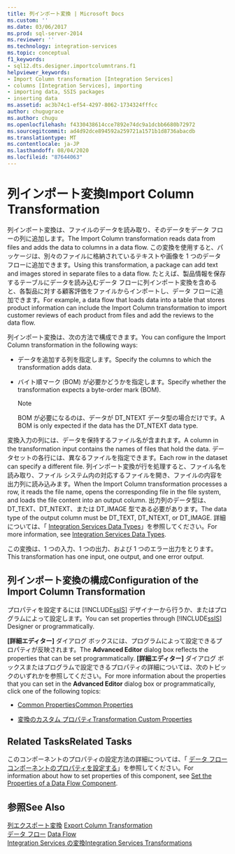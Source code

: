 ```yaml
---
title: 列インポート変換 | Microsoft Docs
ms.custom: ''
ms.date: 03/06/2017
ms.prod: sql-server-2014
ms.reviewer: ''
ms.technology: integration-services
ms.topic: conceptual
f1_keywords:
- sql12.dts.designer.importcolumntrans.f1
helpviewer_keywords:
- Import Column transformation [Integration Services]
- columns [Integration Services], importing
- importing data, SSIS packages
- inserting data
ms.assetid: ac3b74c1-ef54-4297-8062-1734324fffcc
author: chugugrace
ms.author: chugu
ms.openlocfilehash: f4330438614cce7892e74dc9a1dcbb6680b72972
ms.sourcegitcommit: ad4d92dce894592a259721a1571b1d8736abacdb
ms.translationtype: MT
ms.contentlocale: ja-JP
ms.lasthandoff: 08/04/2020
ms.locfileid: "87644063"
---
```

# <a name="import-column-transformation"></a><span data-ttu-id="8a3ad-102">列インポート変換</span><span class="sxs-lookup"><span data-stu-id="8a3ad-102">Import Column Transformation</span></span>
  <span data-ttu-id="8a3ad-103">列インポート変換は、ファイルのデータを読み取り、そのデータをデータ フローの列に追加します。</span><span class="sxs-lookup"><span data-stu-id="8a3ad-103">The Import Column transformation reads data from files and adds the data to columns in a data flow.</span></span> <span data-ttu-id="8a3ad-104">この変換を使用すると、パッケージは、別々のファイルに格納されているテキストや画像を 1 つのデータ フローに追加できます。</span><span class="sxs-lookup"><span data-stu-id="8a3ad-104">Using this transformation, a package can add text and images stored in separate files to a data flow.</span></span> <span data-ttu-id="8a3ad-105">たとえば、製品情報を保存するテーブルにデータを読み込むデータ フローに列インポート変換を含めると、各製品に対する顧客評価をファイルからインポートし、データ フローに追加できます。</span><span class="sxs-lookup"><span data-stu-id="8a3ad-105">For example, a data flow that loads data into a table that stores product information can include the Import Column transformation to import customer reviews of each product from files and add the reviews to the data flow.</span></span>  
  
 <span data-ttu-id="8a3ad-106">列インポート変換は、次の方法で構成できます。</span><span class="sxs-lookup"><span data-stu-id="8a3ad-106">You can configure the Import Column transformation in the following ways:</span></span>  
  
-   <span data-ttu-id="8a3ad-107">データを追加する列を指定します。</span><span class="sxs-lookup"><span data-stu-id="8a3ad-107">Specify the columns to which the transformation adds data.</span></span>  
  
-   <span data-ttu-id="8a3ad-108">バイト順マーク (BOM) が必要かどうかを指定します。</span><span class="sxs-lookup"><span data-stu-id="8a3ad-108">Specify whether the transformation expects a byte-order mark (BOM).</span></span>  
  
    > [!NOTE]  
    >  <span data-ttu-id="8a3ad-109">BOM が必要になるのは、データが DT_NTEXT データ型の場合だけです。</span><span class="sxs-lookup"><span data-stu-id="8a3ad-109">A BOM is only expected if the data has the DT_NTEXT data type.</span></span>  
  
 <span data-ttu-id="8a3ad-110">変換入力の列には、データを保持するファイル名が含まれます。</span><span class="sxs-lookup"><span data-stu-id="8a3ad-110">A column in the transformation input contains the names of files that hold the data.</span></span> <span data-ttu-id="8a3ad-111">データセットの各行には、異なるファイルを指定できます。</span><span class="sxs-lookup"><span data-stu-id="8a3ad-111">Each row in the dataset can specify a different file.</span></span> <span data-ttu-id="8a3ad-112">列インポート変換が行を処理すると、ファイル名を読み取り、ファイル システム内の対応するファイルを開き、ファイルの内容を出力列に読み込みます。</span><span class="sxs-lookup"><span data-stu-id="8a3ad-112">When the Import Column transformation processes a row, it reads the file name, opens the corresponding file in the file system, and loads the file content into an output column.</span></span> <span data-ttu-id="8a3ad-113">出力列のデータ型は、DT_TEXT、DT_NTEXT、または DT_IMAGE 型である必要があります。</span><span class="sxs-lookup"><span data-stu-id="8a3ad-113">The data type of the output column must be DT_TEXT, DT_NTEXT, or DT_IMAGE.</span></span> <span data-ttu-id="8a3ad-114">詳細については、「 [Integration Services Data Types](../integration-services-data-types.md)」を参照してください。</span><span class="sxs-lookup"><span data-stu-id="8a3ad-114">For more information, see [Integration Services Data Types](../integration-services-data-types.md).</span></span>  
  
 <span data-ttu-id="8a3ad-115">この変換は、1 つの入力、1 つの出力、および 1 つのエラー出力をとります。</span><span class="sxs-lookup"><span data-stu-id="8a3ad-115">This transformation has one input, one output, and one error output.</span></span>  
  
## <a name="configuration-of-the-import-column-transformation"></a><span data-ttu-id="8a3ad-116">列インポート変換の構成</span><span class="sxs-lookup"><span data-stu-id="8a3ad-116">Configuration of the Import Column Transformation</span></span>  
 <span data-ttu-id="8a3ad-117">プロパティを設定するには [!INCLUDE[ssIS](../../../includes/ssis-md.md)] デザイナーから行うか、またはプログラムによって設定します。</span><span class="sxs-lookup"><span data-stu-id="8a3ad-117">You can set properties through [!INCLUDE[ssIS](../../../includes/ssis-md.md)] Designer or programmatically.</span></span>  
  
 <span data-ttu-id="8a3ad-118">**[詳細エディター]** ダイアログ ボックスには、プログラムによって設定できるプロパティが反映されます。</span><span class="sxs-lookup"><span data-stu-id="8a3ad-118">The **Advanced Editor** dialog box reflects the properties that can be set programmatically.</span></span> <span data-ttu-id="8a3ad-119">**[詳細エディター]** ダイアログ ボックスまたはプログラムで設定できるプロパティの詳細については、次のトピックのいずれかを参照してください。</span><span class="sxs-lookup"><span data-stu-id="8a3ad-119">For more information about the properties that you can set in the **Advanced Editor** dialog box or programmatically, click one of the following topics:</span></span>  
  
-   [<span data-ttu-id="8a3ad-120">Common Properties</span><span class="sxs-lookup"><span data-stu-id="8a3ad-120">Common Properties</span></span>](../../common-properties.md)  
  
-   [<span data-ttu-id="8a3ad-121">変換のカスタム プロパティ</span><span class="sxs-lookup"><span data-stu-id="8a3ad-121">Transformation Custom Properties</span></span>](transformation-custom-properties.md)  
  
## <a name="related-tasks"></a><span data-ttu-id="8a3ad-122">Related Tasks</span><span class="sxs-lookup"><span data-stu-id="8a3ad-122">Related Tasks</span></span>  
 <span data-ttu-id="8a3ad-123">このコンポーネントのプロパティの設定方法の詳細については、「 [データ フロー コンポーネントのプロパティを設定する](../set-the-properties-of-a-data-flow-component.md)」を参照してください。</span><span class="sxs-lookup"><span data-stu-id="8a3ad-123">For information about how to set properties of this component, see [Set the Properties of a Data Flow Component](../set-the-properties-of-a-data-flow-component.md).</span></span>  
  
## <a name="see-also"></a><span data-ttu-id="8a3ad-124">参照</span><span class="sxs-lookup"><span data-stu-id="8a3ad-124">See Also</span></span>  
 <span data-ttu-id="8a3ad-125">[列エクスポート変換](export-column-transformation.md) </span><span class="sxs-lookup"><span data-stu-id="8a3ad-125">[Export Column Transformation](export-column-transformation.md) </span></span>  
 <span data-ttu-id="8a3ad-126">[データ フロー](../data-flow.md) </span><span class="sxs-lookup"><span data-stu-id="8a3ad-126">[Data Flow](../data-flow.md) </span></span>  
 [<span data-ttu-id="8a3ad-127">Integration Services の変換</span><span class="sxs-lookup"><span data-stu-id="8a3ad-127">Integration Services Transformations</span></span>](integration-services-transformations.md)  
  
  
